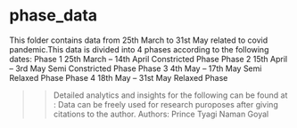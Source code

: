 # phase_data
This folder contains data from 25th March to 31st May related to covid pandemic.This data is divided into 4 phases according to the following dates:
    Phase 1 25th March – 14th April	    Constricted Phase
    Phase 2	15th April – 3rd May	      Semi Constricted Phase
    Phase 3	4th May    – 17th May 	    Semi Relaxed Phase
    Phase 4	18th May   – 31st May	      Relaxed Phase
>> Detailed analytics and insights for the following can be found at : 
>> Data can be freely used for research puroposes after giving citations to the author.
>> Authors:
  >>Prince Tyagi
  >>Naman Goyal
